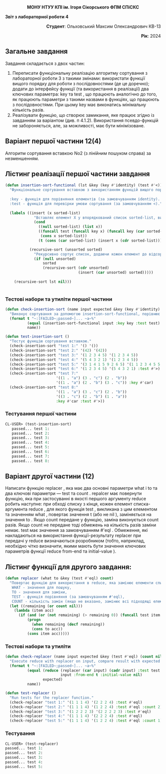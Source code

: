 
<p align="center"><b>МОНУ НТУУ КПІ ім. Ігоря Сікорського ФПМ СПіСКС</b></p>
<p align="center">

<b>Звіт з лабораторної роботи 4</b><br/>
<p align="centre""Функції вищого порядку та замикання"<br/>
<p align="centre"дисципліни "Вступ до функціонального програмування"
</p>
<p align="right"><b>Студент</b>: Ольховський Максим Олександрович КВ-13</p>
<p align="right"><b>Рік</b>: 2024</p>

## Загальне завдання

Завдання складається з двох частин:
1. Переписати функціональну реалізацію алгоритму сортування з лабораторної
роботи 3 з такими змінами:
використати функції вищого порядку для роботи з послідовностями (де це
доречно);
додати до інтерфейсу функції (та використання в реалізації) два ключових
параметра: key та test , що працюють аналогічно до того, як працюють
параметри з такими назвами в функціях, що працюють з послідовностями. При
цьому key має виконатись мінімальну кількість разів.
2. Реалізувати функцію, що створює замикання, яке працює згідно із завданням за
варіантом (див. п 4.1.2). Використання псевдо-функцій не забороняється, але, за
можливості, має бути мінімізоване.

## Варіант першої частини 12(4)

Алгоритм сортування вставкою No2 (з лінійним пошуком справа) за незменшенням.

## Лістинг реалізації першої частини завдання

```lisp
(defun insertion-sort-functional (lst &key (key #'identity) (test #'<))
  "Функціональне сортування вставкою з використанням функцій вищого порядку.
  
  :key - функція для порівняння елементів (за замовчуванням identity).
  :test - функція для перевірки умови сортування (за замовчуванням <)."
  
  (labels ((insert (x sorted-list)
             "Вставляє елемент X у впорядкований список sorted-list, використовуючи key і test."
             (cond
               ((null sorted-list) (list x))
               ((funcall test (funcall key x) (funcall key (car sorted-list)))
                (cons x sorted-list))
               (t (cons (car sorted-list) (insert x (cdr sorted-list))))))

           (recursive-sort (unsorted sorted)
             "Рекурсивно сортує список, додаючи кожен елемент до відсортованого."
             (if (null unsorted)
                 sorted
                 (recursive-sort (cdr unsorted)
                                 (insert (car unsorted) sorted)))))
    
    (recursive-sort lst nil)))
         
```

### Тестові набори та утиліти першої частини

```lisp
(defun check-insertion-sort (name input expected &key (key #'identity) (test #'<))
  "Виконує сортування за допомогою insertion-sort-functional, порівнює результат з expected та виводить статус."
  (format t "~:[FAILED~;passed~]... ~a~%"
          (equal (insertion-sort-functional input :key key :test test) expected)
          name))

(defun test-insertion-sort ()
  "Тестує функцію сортування вставкою."
  (check-insertion-sort "test 1:" '() '())
  (check-insertion-sort "test 2:" '(42) '(42))
  (check-insertion-sort "test 3:" '(1 2 3 4 5) '(1 2 3 4 5))
  (check-insertion-sort "test 4:" '(5 4 3 2 1) '(1 2 3 4 5))
  (check-insertion-sort "test 5:" '(3 1 4 1 5 9 2 6 5) '(1 1 2 3 4 5 5 6 9))
  (check-insertion-sort "test 6:" '(1 2 3 4 5) '(5 4 3 2 1) :test #'>)
  (check-insertion-sort "test 7:" 
                       '((1 . "a") (3 . "c") (2 . "b")) 
                       '((1 . "a") (2 . "b") (3 . "c")) :key #'car)
  (check-insertion-sort "test 8:" 
                       '((1 . "a") (3 . "c") (2 . "b")) 
                       '((3 . "c") (2 . "b") (1 . "a")) 
                       :key #'car :test #'>))
```

### Тестування першої частини

```lisp
CL-USER> (test-insertion-sort)
   passed... test 1:
   passed... test 2:
   passed... test 3:
   passed... test 4:
   passed... test 5:
   passed... test 6:
   passed... test 7:
   passed... test 8:
```

## Варіант другої частини (12)

Написати функцію replacer , яка має два основні параметри what і to та два
ключові параметри — test та count . repalcer має повернути функцію, яка при
застосуванні в якості першого аргументу reduce робить наступне: при обході списку з
кінця, кожен елемент списка-аргумента reduce , для якого функція test , викликана з
цим елементом та значенням what , повертає значення t (або не nil ), заміняється
на значення to . Якщо count передане у функцію, заміна виконується count разів.
Якщо count не передане тоді обмежень на кількість разів заміни немає. test має
значення за замовчуванням #'eql . Обмеження, які накладаються на використання
функції-результату replacer при передачі у reduce визначаються розробником (тобто,
наприклад, необхідно чітко визначити, якими мають бути значення ключових параметрів
функції reduce from-end та initial-value ).
## Лістинг функції для другого завдання:

```lisp
(defun replacer (what to &key (test #'eql) count)
  "Повертає функцію для використання в reduce, яка замінює елементи списку з кінця.
   WHAT - значення для пошуку,
   TO - значення для заміни,
   TEST - функція порівняння (за замовчуванням #'eql),
   COUNT - кількість замін (якщо не вказано, замінює всі підходящі елементи)."
  (let ((remaining (or count nil))) 
    (lambda (item acc)
      (if (and (or (not remaining) (> remaining 0)) (funcall test item what))
          (progn
            (when remaining (decf remaining)) 
            (cons to acc)) 
          (cons item acc))))) 
```

### Тестові набори та утиліти

```lisp
(defun check-replacer (name input expected &key (test #'eql) (count nil))
  "Execute reduce with replacer on input, compare result with expected and print comparison status."
  (format t "~:[FAILED~;passed~]... ~a~%" 
          (equal (reduce (replacer (car input) (cadr input) :test test :count count)
                         input :from-end t :initial-value nil)
                 expected)
          name))

(defun test-replacer ()
  "Run tests for the replacer function."
  (check-replacer "test 1:" '(1 1 1 4) '(2 2 2 4) :test #'eql)
  (check-replacer "test 2:" '(1 1 1 4) '(1 2 2 4) :test #'eql :count 2)
  (check-replacer "test 3:" '(1 2 2 2 3) '(2 2 2 2 3) :test #'eql)
  (check-replacer "test 4:" '(1 1 1 4) '(2 2 2 4) :test #'eql)
  (check-replacer "test 5:" '(1 1 1 4) '(1 2 2 4) :test #'eql :count 1))
```

### Тестування
```lisp
CL-USER> (test-replacer)
passed... test 1:
passed... test 2:
passed... test 3:
passed... test 4:
passed... test 5:
```
